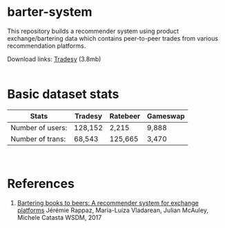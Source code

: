 # barter-system
This repository builds a recommender system using product exchange/bartering data which contains peer-to-peer trades from various recommendation platforms.

Download links: [Tradesy](https://cseweb.ucsd.edu/~jmcauley/datasets.html#bartering_data) (3.8mb)
<br />
<br />
# Basic dataset stats

 Stats | Tradesy | Ratebeer | Gameswap
------------ | ------------- | ------------- | -------------
Number of users: | 128,152 | 2,215 | 9,888
Number of trans: | 68,543 | 125,665 | 3,470

<br />

# References
1. [Bartering books to beers: A recommender system for exchange platforms](references/wsdm238-rappazA.pdf)
Jérémie Rappaz, Maria-Luiza Vladarean, Julian McAuley, Michele Catasta
WSDM, 2017
